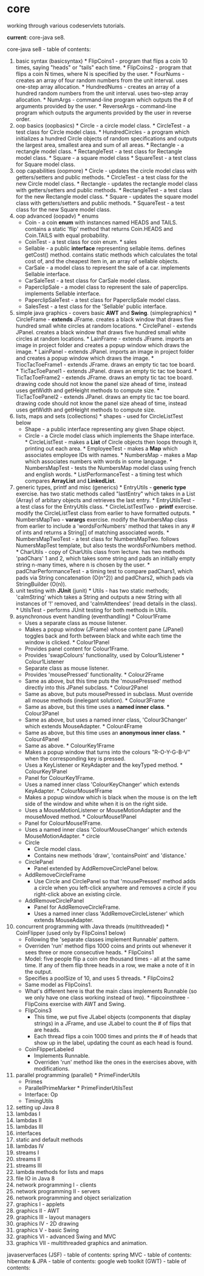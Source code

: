 # core

working through various codeservlets tutorials.

<b>current</b>: core-java se8.

core-java se8 - table of contents:

  1. basic syntax (basicsyntax)
    * FlipCoins1 - program that flips a coin 10 times, saying "heads" or "tails" each time.
    * FlipCoins2 - program that flips a coin N times, where N is specified by the user.
    * FourNums - creates an array of four random numbers from the unit interval. uses one-step array allocation.
    * HundredNums - creates an array of a hundred random numbers from the unit interval. uses two-step array allocation.
    * NumArgs - command-line program which outputs the # of arguments provided by the user.
    * ReverseArgs - command-line program which outputs the arguments provided by the user in reverse order.
  2. oop basics (oopbasics)
    * Circle - a circle model class.
    * CircleTest - a test class for Circle model class.
    * HundredCircles - a program which initializes a hundred Circle objects of random specifications and outputs the largest area, smallest area and sum of all areas.
    * Rectangle - a rectangle model class.
    * RectangleTest - a test class for Rectangle model class.
    * Square - a square model class
    * SquareTest - a test class for Square model class.
  3. oop capabilities (oopmore)
    * Circle - updates the circle model class with getters/setters and public methods.
    * CircleTest - a test class for the new Circle model class.
    * Rectangle - updates the rectangle model class with getters/setters and public methods.
    * RectangleTest - a test class for the new Rectangle model class.
    * Square - updates the square model class with getters/setters and public methods.
    * SquareTest - a test class for the new Square model class.
  4. oop advanced (oopadv)
    * enums
      * Coin - a coin <b>enum</b> with instances named HEADS and TAILS. contains a static 'flip' method that returns Coin.HEADS and Coin.TAILS with equal probability.
      * CoinTest - a test class for coin enum.
    * sales
      * Sellable - a public <b>interface</b> representing sellable items. defines getCost() method. contains static methods which calculates the total cost of, and the cheapest item in, an array of sellable objects.
      * CarSale - a model class to represent the sale of a car. implements Sellable interface.
      * CarSaleTest - a test class for CarSale model class.
      * PaperclipSale - a model class to represent the sale of paperclips. implements Sellable interface.
      * PaperclipSaleTest - a test class for PaperclipSale model class.
      * SalesTest - a test class for the 'Sellable' public interface.
  5. simple java graphics - covers basic <b>AWT</b> and <b>Swing</b>. (simplegraphics)
    * CircleFrame - <b>extends</b> JFrame. creates a black window that draws five hundred small white circles at random locations.
    * CirclePanel - extends JPanel. creates a black window that draws five hundred small white circles at random locations.
    * LainFrame - extends JFrame. imports an image in project folder and creates a popup window which draws the image.
    * LainPanel - extends JPanel. imports an image in project folder and creates a popup window which draws the image.
    * TiocTacToeFrame1 - extends JFrame. draws an empty tic tac toe board.
    * TicTacToePanel1 - extends JPanel. draws an empty tic tac toe board.
    * TicTacToeFrame2 - extends JFrame. draws an empty tic tac toe board. drawing code should not know the panel size ahead of time, instead uses getWidth and getHeight methods to compute size.
    * TicTacToePanel2 - extends JPanel. draws an empty tic tac toe board. drawing code should not know the panel size ahead of time, instead uses getWidth and getHeight methods to compute size.
  6. lists, maps and sets (collections)
    * shapes - used for CircleListTest below
      * Shape - a public interface representing any given Shape object.
      * Circle - a Circle model class which implements the Shape interface.
    * CircleListTest - makes a <b>List</b> of Circle objects then loops through it, printing out each area.
    * EmployeeTest - makes a <b>Map</b> which associates employee IDs with names.
    * NumbersMap - makes a Map which associates numbers with words in some language.
    * NumbersMapTest - tests the NumbersMap model class using french and english words.
    * ListPerformanceTest - a timing test which compares <b>ArrayList</b> and <b>LinkedList</b>.
  7. generic types, printf and misc (generics)
	* EntryUtils - <b>generic type</b> exercise. has two static methods called "lastEntry" which takes in a List (Array) of arbitary objects and retrieves the last entry.
	* EntryUtilsTest - a test class for the EntryUtils class.
	* CircleListTestTwo - <b>printf</b> exercise. modify the CircleListTest class from earlier to have formatted outputs.
	* NumbersMapTwo - <b>varargs</b> exercise. modify the NumbersMap class from earlier to include a 'wordsForNumbers' method that takes in any # of ints and returns a String[] of matching associated words.
	* NumbersMapTwoTest - a test class for NumbersMapTwo. follows NumersMapTest template, but also tests the wordsForNumbers method.
	* CharUtils - copy of CharUtils class from lecture. has two methods 'padChars' 1 and 2, which takes some string and pads an initially empty string n-many times, where n is chosen by the user.
	* padCharPerformanceTest - a timing test to compare padChars1, which pads via String concatenation (O(n^2)) and padChars2, which pads via StringBuilder (O(n)).
  8. unit testing with <b>JUnit</b> (junit)
	* Utils	- has two static methods; 'calmString' which takes a String and outputs a new String with all instances of '!' removed, and 'calmAttendees' (read details in the class).
	* UtilsTest - performs JUnit testing for both methods in Utils.
  9. asynchronous event handling (eventhandling)
  	* Colour1Frame
		* Uses a separate class as mouse listener. 
		* Makes a popup window (JFrame) whose content pane (JPanel) toggles back and forth between black and white each time the window is clicked.
  	* Colour1Panel
		* Provides panel content for Colour1Frame.
		* Provides 'swapColours' functionality, used by Colour1Listener
  	* Colour1Listener
		* Separate class as mouse listener.
		* Provides 'mousePressed' functionality.
  	* Colour2Frame
		* Same as above, but this time puts the 'mousePressed' method directly into this JPanel subclass.
  	* Colour2Panel
		* Same as above, but puts mousePressed in subclass. Must override all mouse methods (inelegant solution).
  	* Colour3Frame
		* Same as above, but this time uses a <b>named inner class</b>.
  	* Colour3Panel
		* Same as above, but uses a named inner class, 'Colour3Changer' which extends MouseAdapter.
  	* Colour4Frame
		* Same as above, but this time uses an <b>anonymous inner class</b>.
  	* Colour4Panel
		* Same as above.
  	* ColourKey1Frame
		* Makes a popup window that turns into the colours "R-O-Y-G-B-V" when the corresponding key is pressed.
		* Uses a KeyListener or KeyAdapter and the keyTyped method.
  	* ColourKey1Panel
		* Panel for ColourKey1Frame.
		* Uses a named inner class 'ColourKeyChanger' which extends KeyAdapter.
  	* ColourMouse1Frame
		* Makes a popup window which is black when the mouse is on the left side of the window and white when it is on the right side.
		* Uses a MouseMotionListener or MouseMotionAdapter and the mouseMoved method.
  	* ColourMouse1Panel
		* Panel for ColourMouse1Frame.
		* Uses a named inner class 'ColourMouseChanger' which extends MouseMotionAdapter.
  	* circle
		* Circle
			* Circle model class.
			* Contains new methods 'draw', 'containsPoint' and 'distance.'
		* CirclePanel
			* Panel extended by AddRemoveCirclePanel below.
		* AddRemoveCircleFrame
			* Use Circle and CirclePanel so that 'mousePressed' method adds a circle when you left-click anywhere and removes a circle if you right-click above an existing circle.
		* AddRemoveCirclePanel
			* Panel for AddRemoveCircleFrame.
			* Uses a named inner class 'AddRemoveCircleListener' which extends MouseAdapter.
  10. concurrent programming with Java threads (multithreaded)
	* CoinFlipper (used only by FlipCoins1 below)
		* Following the 'separate classes implement Runnable' pattern.
		* Overriden 'run' method flips 1000 coins and prints out whenever it sees three or more consecutive heads.
	* FlipCoins1
		* Model: five people flip a coin one thousand times - all at the same time. If any of them flip three heads in a row, we make a note of it in the output.
		* Specifies a poolSize of 10, and uses 5 threads.
	* FlipCoins2
		* Same model as FlipCoins1.
		* What's different here is that the main class implements Runnable (so we only have one class working instead of two).
	* flipcoinsthree - FlipCoins exercise with AWT and Swing.
		* FlipCoins3
			* This time, we put five JLabel objects (components that display strings) in a JFrame, and use JLabel to count the # of flips that are heads.
			* Each thread flips a coin 1000 times and prints the # of heads that show up in the label, updating the count as each head is found.
		* CoinFlipperLabeled
			* Implements Runnable.
			* Overriden 'run' method like the ones in the exercises above, with modifications.
  11. parallel programming (parallel)
	* PrimeFinderUtils
		* Primes
		* ParallelPrimeMarker
	* PrimeFinderUtilsTest
		* Interface: Op
		* TimingUtils
  12. setting up Java 8
  13. lambdas I
  14. lambdas II
  15. lambdas III
  16. interfaces
  17. static and default methods
  18. lambdas IV
  19. streams I
  20. streams II
  21. streams III
  22. lambda methods for lists and maps
  23. file IO in Java 8
  24. network programming I - clients
  25. network programming II - servers
  26. network programming and object serialization
  27. graphics I - applets
  28. graphics II - AWT
  29. graphics III - layout managers
  30. graphics IV - 2D drawing
  31. graphics V - basic Swing
  32. graphics VI - advanced Swing and MVC
  33. graphics VII - multithreaded graphics and animation.

javaserverfaces (JSF) - table of contents:
spring MVC - table of contents:
hibernate & JPA -  table of contents:
google web toolkit (GWT) - table of contents:
